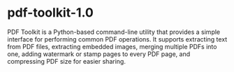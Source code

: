 # pdf-toolkit-1.0
PDF Toolkit is a Python-based command-line utility that provides a simple interface for performing common PDF operations. It supports extracting text from PDF files, extracting embedded images, merging multiple PDFs into one, adding watermark or stamp pages to every PDF page, and compressing PDF size for easier sharing. 
